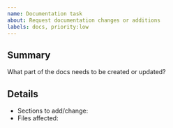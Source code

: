```yaml
---
name: Documentation task
about: Request documentation changes or additions
labels: docs, priority:low
---
```


## Summary
What part of the docs needs to be created or updated?

## Details
- Sections to add/change:
- Files affected:
